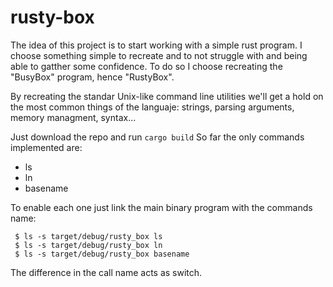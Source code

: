 # rusty-box

The idea of this project is to start working with a simple rust program. I choose something simple to recreate and to not struggle with and being able to gatther some confidence.
To do so I choose recreating the  "BusyBox" program, hence "RustyBox".

By recreating the standar Unix-like command line utilities we'll get a hold on the most common things of the languaje: strings, parsing arguments, memory managment, syntax...

Just download the repo and run `cargo build`
So far the only commands implemented are:
  * ls
  * ln
  * basename

To enable each one just link the main binary program with the commands name:

     $ ls -s target/debug/rusty_box ls
     $ ls -s target/debug/rusty_box ln
     $ ls -s target/debug/rusty_box basename

The difference in the call name acts as switch.
